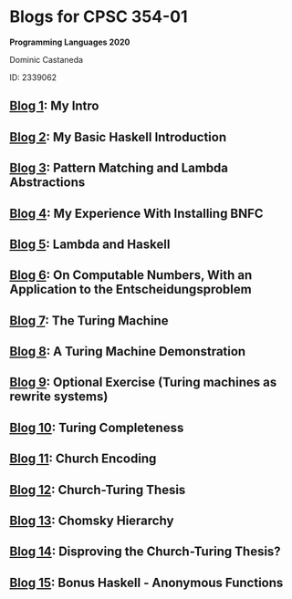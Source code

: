 # Blogs for CPSC 354-01
**Programming Languages 2020**

Dominic Castaneda

ID: 2339062

## [Blog 1](https://github.com/DomCastaneda/programming-languages-2020/blob/master/Blogs/Blog1.md): My Intro

## [Blog 2](https://github.com/DomCastaneda/programming-languages-2020/blob/master/Blogs/Blog2.md): My Basic Haskell Introduction

## [Blog 3](https://github.com/DomCastaneda/programming-languages-2020/blob/master/Blogs/Blog3.md): Pattern Matching and Lambda Abstractions

## [Blog 4](https://github.com/DomCastaneda/programming-languages-2020/blob/master/Blogs/Blog4.md): My Experience With Installing BNFC

## [Blog 5](https://github.com/DomCastaneda/programming-languages-2020/blob/master/Blogs/Blog5.md): Lambda and Haskell

## [Blog 6](https://github.com/DomCastaneda/programming-languages-2020/blob/master/Blogs/Blog6.md): On Computable Numbers, With an Application to the Entscheidungsproblem

## [Blog 7](https://github.com/DomCastaneda/programming-languages-2020/blob/master/Blogs/Blog7.md): The Turing Machine

## [Blog 8](https://github.com/DomCastaneda/programming-languages-2020/blob/master/Blogs/Blog8.md): A Turing Machine Demonstration

## [Blog 9](https://github.com/DomCastaneda/programming-languages-2020/blob/master/Blogs/Blog9.md): Optional Exercise (Turing machines as rewrite systems)

## [Blog 10](https://github.com/DomCastaneda/programming-languages-2020/blob/master/Blogs/Blog10.md): Turing Completeness

## [Blog 11](https://github.com/DomCastaneda/programming-languages-2020/blob/master/Blogs/Blog11.md): Church Encoding

## [Blog 12](https://github.com/DomCastaneda/programming-languages-2020/blob/master/Blogs/Blog12.md): Church-Turing Thesis

## [Blog 13](https://github.com/DomCastaneda/programming-languages-2020/blob/master/Blogs/Blog13.md): Chomsky Hierarchy

## [Blog 14](https://github.com/DomCastaneda/programming-languages-2020/blob/master/Blogs/Blog14.md): Disproving the Church-Turing Thesis?

## [Blog 15](https://github.com/DomCastaneda/programming-languages-2020/blob/master/Blogs/Blog15.md): Bonus Haskell - Anonymous Functions


